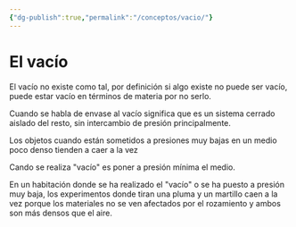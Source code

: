 ```yaml
---
{"dg-publish":true,"permalink":"/conceptos/vacio/"}
---
```



# El vacío

El vacío no existe como tal, por definición si algo existe no puede ser vacío, puede estar vacío en términos de materia por no serlo.

Cuando se habla de envase al vacío significa que es un sistema cerrado aislado del resto, sin intercambio de presión principalmente.

Los objetos cuando están sometidos a presiones muy bajas en un medio poco denso tienden a caer a la vez

 Cando se realiza "vacío" es poner a presión mínima el medio.
 
 En un habitación donde se ha realizado el "vacío" o se ha puesto a presión muy baja, los experimentos donde tiran una pluma y un martillo caen a la vez porque los materiales no se ven afectados por el rozamiento y ambos son más densos que el aire.
 